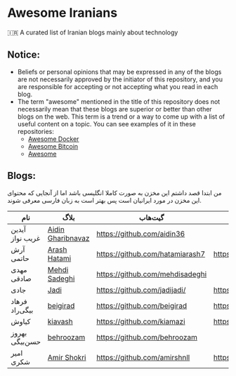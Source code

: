 # Awesome Iranians

🇮🇷 A curated list of Iranian blogs mainly about technology

## Notice:

- Beliefs or personal opinions that may be expressed in any of the blogs are not necessarily approved by the initiator of this repository, and you are responsible for accepting or not accepting what you read in each blog.
- The term "awesome" mentioned in the title of this repository does not necessarily mean that these blogs are superior or better than other blogs on the web. This term is a trend or a way to come up with a list of useful content on a topic. You can see examples of it in these repositories:
    - [Awesome Docker](https://github.com/veggiemonk/awesome-docker)
    - [Awesome Bitcoin](https://github.com/igorbarinov/awesome-bitcoin)
    - [Awesome](https://github.com/sindresorhus/awesome)

## Blogs:

من ابتدا قصد داشتم این مخزن به صورت کاملا انگلیسی باشد اما از آنجایی که محتوای این مخزن در مورد ایرانیان است پس بهتر است به زبان فارسی معرفی شوند.

| نام | بلاگ | گیت‌هاب | توییتر |
| --- | --- | --- | --- |
| آیدین غریب نواز | [Aidin Gharibnavaz](https://aidinhut.com) | https://github.com/aidin36 |     |
| آرش حاتمی | [Arash Hatami](https://arash-hatami.ir/) | https://github.com/hatamiarash7 | https://twitter.com/hatamiarash7 |
| مهدی صادقی | [Mehdi Sadeghi](https://mehdix.ir/) | https://github.com/mehdisadeghi |     |
| جادی | [Jadi](https://jadi.net/) | https://github.com/jadijadi/ | https://twitter.com/jadi/ |
| فرهاد بیگی‌راد | [beigirad](https://beigirad.ir/) | https://github.com/beigirad | https://twitter.com/beigirad |
| کیاوش | [kiavash](https://kiavash.one/) | https://github.com/kiamazi | https://twitter.com/kiavash |
| بهروز حسن‌بیگی | [behroozam](https://behroozam.com/) | https://github.com/behroozam |     |
| امیر شکری | [Amir Shokri](https://ashokri.com/) | https://github.com/amirshnll |  https://twitter.com/amirshnll   |
